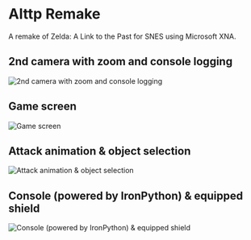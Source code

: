 # Alttp Remake

A remake of Zelda: A Link to the Past for SNES using Microsoft XNA.

## 2nd camera with zoom and console logging
![2nd camera with zoom and console logging](https://i.imgur.com/JB3pTqE.png)

## Game screen
![Game screen](https://i.imgur.com/EsgmYUE.png)

## Attack animation & object selection
![Attack animation & object selection](https://i.imgur.com/FlSHQek.png)

## Console (powered by IronPython) & equipped shield
![Console (powered by IronPython) & equipped shield](https://i.imgur.com/rwBUS54.png)
